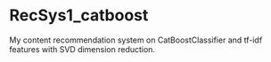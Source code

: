 # RecSys1_catboost
My content recommendation system on CatBoostClassifier and tf-idf features with SVD dimension reduction.
